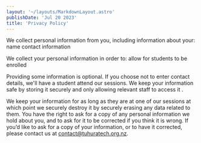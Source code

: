 ```yaml
---
layout: '~/layouts/MarkdownLayout.astro'
publishDate: 'Jul 20 2023'
title: 'Privacy Policy'
---
```


We collect personal information from you, including information about your:
name
contact information

We collect your personal information in order to:
allow for students to be enrolled

Providing some information is optional. If you choose not to enter contact details, we'll have a student attend our sessions.
We keep your information safe by storing it securely and only allowing relevant staff to access it .

We keep your information for as long as they are at one of our sessions at which point we securely destroy it by securely erasing any data related to them.
You have the right to ask for a copy of any personal information we hold about you, and to ask for it to be corrected if you think it is wrong. If you’d like to ask for a copy of your information, or to have it corrected, please contact us at <contact@tuhuratech.org.nz>.
